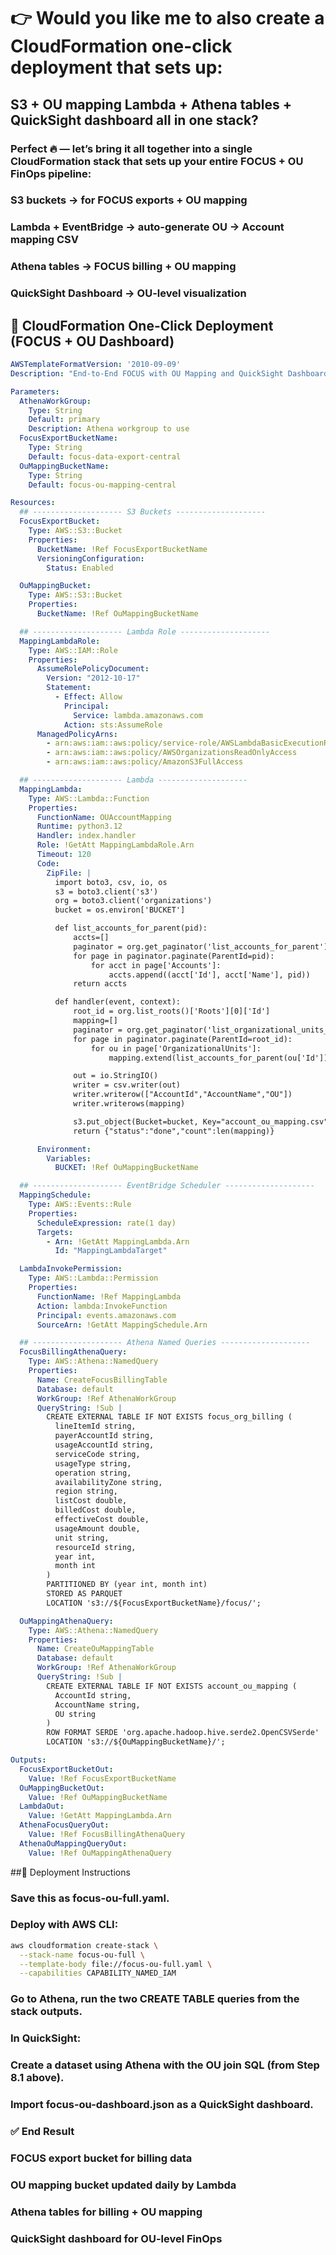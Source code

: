 # 👉 Would you like me to also create a CloudFormation one-click deployment that sets up:
## S3 + OU mapping Lambda + Athena tables + QuickSight dashboard all in one stack?

### Perfect 🔥 — let’s bring it all together into a single CloudFormation stack that sets up your entire FOCUS + OU FinOps pipeline:

### S3 buckets → for FOCUS exports + OU mapping

### Lambda + EventBridge → auto-generate OU → Account mapping CSV

### Athena tables → FOCUS billing + OU mapping

### QuickSight Dashboard → OU-level visualization

## 🔹 CloudFormation One-Click Deployment (FOCUS + OU Dashboard)

```yaml 
AWSTemplateFormatVersion: '2010-09-09'
Description: "End-to-End FOCUS with OU Mapping and QuickSight Dashboard"

Parameters:
  AthenaWorkGroup:
    Type: String
    Default: primary
    Description: Athena workgroup to use
  FocusExportBucketName:
    Type: String
    Default: focus-data-export-central
  OuMappingBucketName:
    Type: String
    Default: focus-ou-mapping-central

Resources:
  ## -------------------- S3 Buckets --------------------
  FocusExportBucket:
    Type: AWS::S3::Bucket
    Properties:
      BucketName: !Ref FocusExportBucketName
      VersioningConfiguration:
        Status: Enabled

  OuMappingBucket:
    Type: AWS::S3::Bucket
    Properties:
      BucketName: !Ref OuMappingBucketName

  ## -------------------- Lambda Role --------------------
  MappingLambdaRole:
    Type: AWS::IAM::Role
    Properties:
      AssumeRolePolicyDocument:
        Version: "2012-10-17"
        Statement:
          - Effect: Allow
            Principal:
              Service: lambda.amazonaws.com
            Action: sts:AssumeRole
      ManagedPolicyArns:
        - arn:aws:iam::aws:policy/service-role/AWSLambdaBasicExecutionRole
        - arn:aws:iam::aws:policy/AWSOrganizationsReadOnlyAccess
        - arn:aws:iam::aws:policy/AmazonS3FullAccess

  ## -------------------- Lambda --------------------
  MappingLambda:
    Type: AWS::Lambda::Function
    Properties:
      FunctionName: OUAccountMapping
      Runtime: python3.12
      Handler: index.handler
      Role: !GetAtt MappingLambdaRole.Arn
      Timeout: 120
      Code:
        ZipFile: |
          import boto3, csv, io, os
          s3 = boto3.client('s3')
          org = boto3.client('organizations')
          bucket = os.environ['BUCKET']

          def list_accounts_for_parent(pid):
              accts=[]
              paginator = org.get_paginator('list_accounts_for_parent')
              for page in paginator.paginate(ParentId=pid):
                  for acct in page['Accounts']:
                      accts.append((acct['Id'], acct['Name'], pid))
              return accts

          def handler(event, context):
              root_id = org.list_roots()['Roots'][0]['Id']
              mapping=[]
              paginator = org.get_paginator('list_organizational_units_for_parent')
              for page in paginator.paginate(ParentId=root_id):
                  for ou in page['OrganizationalUnits']:
                      mapping.extend(list_accounts_for_parent(ou['Id']))

              out = io.StringIO()
              writer = csv.writer(out)
              writer.writerow(["AccountId","AccountName","OU"])
              writer.writerows(mapping)

              s3.put_object(Bucket=bucket, Key="account_ou_mapping.csv", Body=out.getvalue())
              return {"status":"done","count":len(mapping)}

      Environment:
        Variables:
          BUCKET: !Ref OuMappingBucketName

  ## -------------------- EventBridge Scheduler --------------------
  MappingSchedule:
    Type: AWS::Events::Rule
    Properties:
      ScheduleExpression: rate(1 day)
      Targets:
        - Arn: !GetAtt MappingLambda.Arn
          Id: "MappingLambdaTarget"

  LambdaInvokePermission:
    Type: AWS::Lambda::Permission
    Properties:
      FunctionName: !Ref MappingLambda
      Action: lambda:InvokeFunction
      Principal: events.amazonaws.com
      SourceArn: !GetAtt MappingSchedule.Arn

  ## -------------------- Athena Named Queries --------------------
  FocusBillingAthenaQuery:
    Type: AWS::Athena::NamedQuery
    Properties:
      Name: CreateFocusBillingTable
      Database: default
      WorkGroup: !Ref AthenaWorkGroup
      QueryString: !Sub |
        CREATE EXTERNAL TABLE IF NOT EXISTS focus_org_billing (
          lineItemId string,
          payerAccountId string,
          usageAccountId string,
          serviceCode string,
          usageType string,
          operation string,
          availabilityZone string,
          region string,
          listCost double,
          billedCost double,
          effectiveCost double,
          usageAmount double,
          unit string,
          resourceId string,
          year int,
          month int
        )
        PARTITIONED BY (year int, month int)
        STORED AS PARQUET
        LOCATION 's3://${FocusExportBucketName}/focus/';

  OuMappingAthenaQuery:
    Type: AWS::Athena::NamedQuery
    Properties:
      Name: CreateOuMappingTable
      Database: default
      WorkGroup: !Ref AthenaWorkGroup
      QueryString: !Sub |
        CREATE EXTERNAL TABLE IF NOT EXISTS account_ou_mapping (
          AccountId string,
          AccountName string,
          OU string
        )
        ROW FORMAT SERDE 'org.apache.hadoop.hive.serde2.OpenCSVSerde'
        LOCATION 's3://${OuMappingBucketName}/';

Outputs:
  FocusExportBucketOut:
    Value: !Ref FocusExportBucketName
  OuMappingBucketOut:
    Value: !Ref OuMappingBucketName
  LambdaOut:
    Value: !GetAtt MappingLambda.Arn
  AthenaFocusQueryOut:
    Value: !Ref FocusBillingAthenaQuery
  AthenaOuMappingQueryOut:
    Value: !Ref OuMappingAthenaQuery
```



##🔹 Deployment Instructions

### Save this as focus-ou-full.yaml.

### Deploy with AWS CLI:
```bash
aws cloudformation create-stack \
  --stack-name focus-ou-full \
  --template-body file://focus-ou-full.yaml \
  --capabilities CAPABILITY_NAMED_IAM
```




### Go to Athena, run the two CREATE TABLE queries from the stack outputs.

### In QuickSight:

### Create a dataset using Athena with the OU join SQL (from Step 8.1 above).

### Import focus-ou-dashboard.json as a QuickSight dashboard.

### ✅ End Result

### FOCUS export bucket for billing data

### OU mapping bucket updated daily by Lambda

### Athena tables for billing + OU mapping


### QuickSight dashboard for OU-level FinOps
